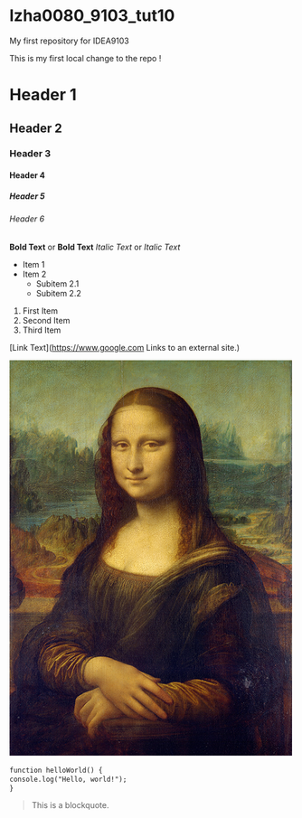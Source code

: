# lzha0080_9103_tut10
My first repository for IDEA9103

This is my first local change to the repo !

# Header 1
## Header 2
### Header 3
#### Header 4
##### Header 5
###### Header 6

**Bold Text** or __Bold Text__
*Italic Text* or _Italic Text_

- Item 1
- Item 2
  - Subitem 2.1
  - Subitem 2.2

1. First Item
2. Second Item
3. Third Item

[Link Text](https://www.google.com Links to an external site.)

![An image of a cat](asset/Mona_Lisa.jpg)

```
function helloWorld() {
console.log("Hello, world!");
}
```

> This is a blockquote.